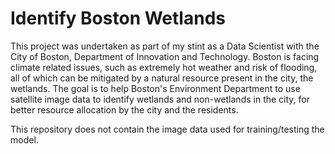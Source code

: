 # Identify Boston Wetlands

This project was undertaken as part of my stint as a Data Scientist with the City of Boston, Department of Innovation and Technology. 
Boston is facing climate related issues, such as extremely hot weather and risk of flooding, all of which can be mitigated by a natural resource 
present in the city, the wetlands. The goal is to help Boston's Environment Department to use satellite image data to identify wetlands and 
non-wetlands in the city, for better resource allocation by the city and the residents. 

This repository does not contain the image data used for training/testing the model. 
